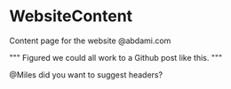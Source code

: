 # WebsiteContent
Content page for the website @abdami.com

"""
Figured we could all work to a Github post like this.
"""

@Miles did you want to suggest headers?



